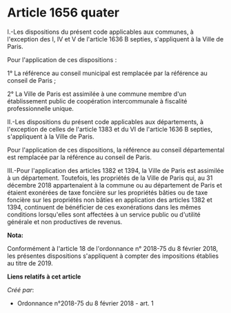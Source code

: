 # Article 1656 quater

I.-Les dispositions du présent code applicables aux communes, à l'exception des I, IV et V de l'article 1636 B septies,
s'appliquent à la Ville de Paris.

Pour l'application de ces dispositions :

1° La référence au conseil municipal est remplacée par la référence au conseil de Paris ;

2° La Ville de Paris est assimilée à une commune membre d'un établissement public de coopération intercommunale à fiscalité
professionnelle unique.

II.-Les dispositions du présent code applicables aux départements, à l'exception de celles de l'article 1383 et du VI de
l'article 1636 B septies, s'appliquent à la Ville de Paris.

Pour l'application de ces dispositions, la référence au conseil départemental est remplacée par la référence au conseil de
Paris.

III.-Pour l'application des articles 1382 et 1394, la Ville de Paris est assimilée à un département. Toutefois, les
propriétés de la Ville de Paris qui, au 31 décembre 2018 appartenaient à la commune ou au département de Paris et étaient
exonérées de taxe foncière sur les propriétés bâties ou de taxe foncière sur les propriétés non bâties en application des
articles 1382 et 1394, continuent de bénéficier de ces exonérations dans les mêmes conditions lorsqu'elles sont affectées à
un service public ou d'utilité générale et non productives de revenus.

**Nota:**

Conformément à l'article 18 de l'ordonnance n° 2018-75 du 8 février 2018, les présentes dispositions s'appliquent à compter
des impositions établies au titre de 2019.

**Liens relatifs à cet article**

_Créé par_:

  - Ordonnance n°2018-75 du 8 février 2018 - art. 1
